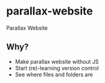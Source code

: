 # parallax-website
Parallax Website

## Why?
* Make parallax website without JS
* Start (re)-learning version control
* See where files and folders are